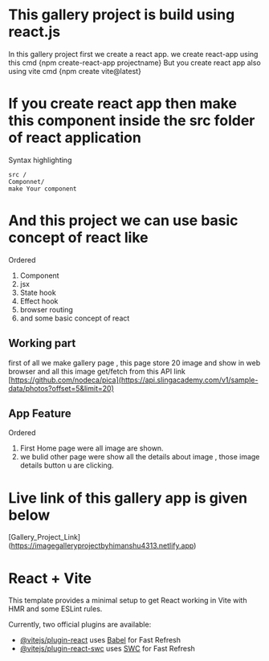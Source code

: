# This gallery project is build using react.js
   In this gallery project first we create a react app.
   we create react-app using this cmd {npm create-react-app projectname}
   But you create react app also using vite cmd {npm create vite@latest}
# If you create react app then make this component inside the src folder of react application
Syntax highlighting
```
src /
Componnet/
make Your component 
```
# And this project we can use basic concept of react like 
Ordered
1. Component
2. jsx
3. State hook
4. Effect hook
5. browser routing
6. and some basic concept of react
## Working part
  first of all we make gallery page , this page store 20 image and show in web browser and all this image get/fetch from this
  API link [https://github.com/nodeca/pica](https://api.slingacademy.com/v1/sample-data/photos?offset=5&limit=20) 
## App Feature 
Ordered
1. First Home page were all image are shown.
2. we bulid other page were show all the details about image , those image details button u are clicking.

# Live link of this gallery app is given below
[Gallery_Project_Link] (https://imagegalleryprojectbyhimanshu4313.netlify.app)

# React + Vite

This template provides a minimal setup to get React working in Vite with HMR and some ESLint rules.

Currently, two official plugins are available:

- [@vitejs/plugin-react](https://github.com/vitejs/vite-plugin-react/blob/main/packages/plugin-react/README.md) uses [Babel](https://babeljs.io/) for Fast Refresh
- [@vitejs/plugin-react-swc](https://github.com/vitejs/vite-plugin-react-swc) uses [SWC](https://swc.rs/) for Fast Refresh

